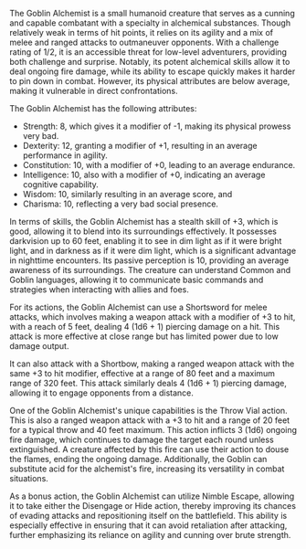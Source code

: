 The Goblin Alchemist is a small humanoid creature that serves as a cunning and capable combatant with a specialty in alchemical substances. Though relatively weak in terms of hit points, it relies on its agility and a mix of melee and ranged attacks to outmaneuver opponents. With a challenge rating of 1/2, it is an accessible threat for low-level adventurers, providing both challenge and surprise. Notably, its potent alchemical skills allow it to deal ongoing fire damage, while its ability to escape quickly makes it harder to pin down in combat. However, its physical attributes are below average, making it vulnerable in direct confrontations.

The Goblin Alchemist has the following attributes: 
- Strength: 8, which gives it a modifier of -1, making its physical prowess very bad.
- Dexterity: 12, granting a modifier of +1, resulting in an average performance in agility.
- Constitution: 10, with a modifier of +0, leading to an average endurance.
- Intelligence: 10, also with a modifier of +0, indicating an average cognitive capability.
- Wisdom: 10, similarly resulting in an average score, and 
- Charisma: 10, reflecting a very bad social presence.

In terms of skills, the Goblin Alchemist has a stealth skill of +3, which is good, allowing it to blend into its surroundings effectively. It possesses darkvision up to 60 feet, enabling it to see in dim light as if it were bright light, and in darkness as if it were dim light, which is a significant advantage in nighttime encounters. Its passive perception is 10, providing an average awareness of its surroundings. The creature can understand Common and Goblin languages, allowing it to communicate basic commands and strategies when interacting with allies and foes.

For its actions, the Goblin Alchemist can use a Shortsword for melee attacks, which involves making a weapon attack with a modifier of +3 to hit, with a reach of 5 feet, dealing 4 (1d6 + 1) piercing damage on a hit. This attack is more effective at close range but has limited power due to low damage output.

It can also attack with a Shortbow, making a ranged weapon attack with the same +3 to hit modifier, effective at a range of 80 feet and a maximum range of 320 feet. This attack similarly deals 4 (1d6 + 1) piercing damage, allowing it to engage opponents from a distance.

One of the Goblin Alchemist's unique capabilities is the Throw Vial action. This is also a ranged weapon attack with a +3 to hit and a range of 20 feet for a typical throw and 40 feet maximum. This action inflicts 3 (1d6) ongoing fire damage, which continues to damage the target each round unless extinguished. A creature affected by this fire can use their action to douse the flames, ending the ongoing damage. Additionally, the Goblin can substitute acid for the alchemist's fire, increasing its versatility in combat situations.

As a bonus action, the Goblin Alchemist can utilize Nimble Escape, allowing it to take either the Disengage or Hide action, thereby improving its chances of evading attacks and repositioning itself on the battlefield. This ability is especially effective in ensuring that it can avoid retaliation after attacking, further emphasizing its reliance on agility and cunning over brute strength.